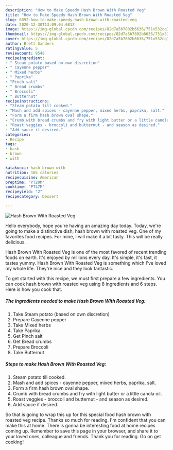 ```yaml
---
description: "How to Make Speedy Hash Brown With Roasted Veg"
title: "How to Make Speedy Hash Brown With Roasted Veg"
slug: 6892-how-to-make-speedy-hash-brown-with-roasted-veg
date: 2020-12-30T13:09:04.681Z
image: https://img-global.cpcdn.com/recipes/82d7a5b7802b6636/751x532cq70/hash-brown-with-roasted-veg-recipe-main-photo.jpg
thumbnail: https://img-global.cpcdn.com/recipes/82d7a5b7802b6636/751x532cq70/hash-brown-with-roasted-veg-recipe-main-photo.jpg
cover: https://img-global.cpcdn.com/recipes/82d7a5b7802b6636/751x532cq70/hash-brown-with-roasted-veg-recipe-main-photo.jpg
author: Brett Sanders
ratingvalue: 5
reviewcount: 9548
recipeingredient:
- " Steam potato based on own discretion"
- " Cayenne pepper"
- " Mixed herbs"
- " Paprika"
- "Pinch salt"
- " Bread crumbs"
- " Broccoli"
- " Butternut"
recipeinstructions:
- "Steam potato till cooked."
- "Mash and add spices - cayenne pepper, mixed herbs, paprika, salt."
- "Form a firm hash brown oval shape."
- "Crumb with bread crumbs and fry with light butter or a little canola oil."
- "Roast veggies - broccoli and butternut - and season as desired."
- "Add sauce if desired."
categories:
- Recipe
tags:
- hash
- brown
- with

katakunci: hash brown with 
nutrition: 165 calories
recipecuisine: American
preptime: "PT20M"
cooktime: "PT47M"
recipeyield: "2"
recipecategory: Dessert

---
```



![Hash Brown With Roasted Veg](https://img-global.cpcdn.com/recipes/82d7a5b7802b6636/751x532cq70/hash-brown-with-roasted-veg-recipe-main-photo.jpg)

Hello everybody, hope you're having an amazing day today. Today, we're going to make a distinctive dish, hash brown with roasted veg. One of my favorites food recipes. For mine, I will make it a bit tasty. This will be really delicious.



Hash Brown With Roasted Veg is one of the most favored of recent trending foods on earth. It's enjoyed by millions every day. It's simple, it's fast, it tastes yummy. Hash Brown With Roasted Veg is something which I've loved my whole life. They're nice and they look fantastic.


To get started with this recipe, we must first prepare a few ingredients. You can cook hash brown with roasted veg using 8 ingredients and 6 steps. Here is how you cook that.

<!--inarticleads1-->

##### The ingredients needed to make Hash Brown With Roasted Veg:

1. Take  Steam potato (based on own discretion)
1. Prepare  Cayenne pepper
1. Take  Mixed herbs
1. Take  Paprika
1. Get Pinch salt
1. Get  Bread crumbs
1. Prepare  Broccoli
1. Take  Butternut




<!--inarticleads2-->

##### Steps to make Hash Brown With Roasted Veg:

1. Steam potato till cooked.
1. Mash and add spices - cayenne pepper, mixed herbs, paprika, salt.
1. Form a firm hash brown oval shape.
1. Crumb with bread crumbs and fry with light butter or a little canola oil.
1. Roast veggies - broccoli and butternut - and season as desired.
1. Add sauce if desired.




So that is going to wrap this up for this special food hash brown with roasted veg recipe. Thanks so much for reading. I'm confident that you can make this at home. There is gonna be interesting food at home recipes coming up. Remember to save this page in your browser, and share it to your loved ones, colleague and friends. Thank you for reading. Go on get cooking!
